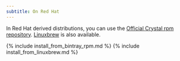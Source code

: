 ```yaml
---
subtitle: On Red Hat
---
```


In Red Hat derived distributions, you can use the [Official Crystal rpm repository](#official-crystal-rpm-repository).
[Linuxbrew](#linuxbrew) is also available.

{% include install_from_bintray_rpm.md %}
{% include install_from_linuxbrew.md %}
